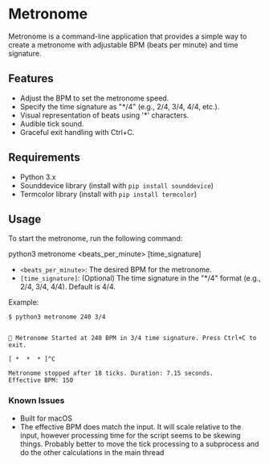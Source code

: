 # Metronome

Metronome is a command-line application that provides a simple way to create a metronome with adjustable BPM (beats per minute) and time signature.

## Features

- Adjust the BPM to set the metronome speed.
- Specify the time signature as "*/4" (e.g., 2/4, 3/4, 4/4, etc.).
- Visual representation of beats using '*' characters.
- Audible tick sound.
- Graceful exit handling with Ctrl+C.

## Requirements

- Python 3.x
- Sounddevice library (install with `pip install sounddevice`)
- Termcolor library (install with `pip install termcolor`)

## Usage

To start the metronome, run the following command:

python3 metronome <beats_per_minute> [time_signature]

- `<beats_per_minute>`: The desired BPM for the metronome.
- `[time_signature]`: (Optional) The time signature in the "*/4" format (e.g., 2/4, 3/4, 4/4). Default is 4/4.

Example:

```shell
$ python3 metronome 240 3/4


🎼 Metronome Started at 240 BPM in 3/4 time signature. Press Ctrl+C to exit.

[ *  *  * ]^C

Metronome stopped after 18 ticks. Duration: 7.15 seconds.
Effective BPM: 150
```

### Known Issues

* Built for macOS
* The effective BPM does match the input. It will scale relative to the input, however processing time for the script seems to be skewing things. Probably better to move the tick processing to a subprocess and do the other calculations in the main thread


